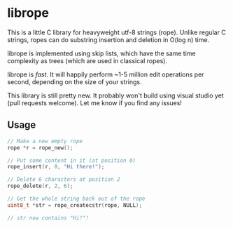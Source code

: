 librope
=======

This is a little C library for heavyweight utf-8 strings (rope). Unlike regular C strings, ropes can do substring insertion and deletion in O(log n) time.

librope is implemented using skip lists, which have the same time complexity as trees (which are used in classical ropes).

librope is _fast_. It will happily perform ~1-5 million edit operations per second, depending on the size of your strings.

This library is still pretty new. It probably won't build using visual studio yet (pull requests welcome). Let me know if you find any issues!

Usage
-----

```c
// Make a new empty rope
rope *r = rope_new();

// Put some content in it (at position 0)
rope_insert(r, 0, "Hi there!");

// Delete 6 characters at position 2
rope_delete(r, 2, 6);

// Get the whole string back out of the rope
uint8_t *str = rope_createcstr(rope, NULL);

// str now contains "Hi!"!
```

